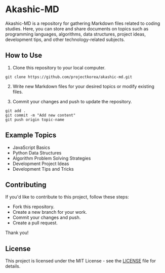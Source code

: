 # Akashic-MD

Akashic-MD is a repository for gathering Markdown files related to coding studies. Here, you can store and share documents on topics such as programming languages, algorithms, data structures, project ideas, development tips, and other technology-related subjects.

## How to Use

1. Clone this repository to your local computer.

```shell
git clone https://github.com/projectkorea/akashic-md.git
```

2. Write new Markdown files for your desired topics or modify existing files.

3. Commit your changes and push to update the repository.

```shell
git add .
git commit -m "Add new content"
git push origin topic-name
```

## Example Topics

- JavaScript Basics
- Python Data Structures
- Algorithm Problem Solving Strategies
- Development Project Ideas
- Development Tips and Tricks


## Contributing
If you'd like to contribute to this project, follow these steps:

- Fork this repository.
- Create a new branch for your work.
- Commit your changes and push.
- Create a pull request.


Thank you!


## License
This project is licensed under the MIT License - see the [LICENSE](https://github.com/projectkorea/Akashic-MD/blob/main/LICENSE.md) file for details.
